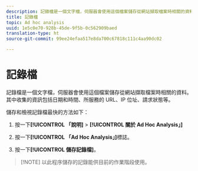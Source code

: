 ```yaml
---
description: 記錄檔是一個文字檔，伺服器會使用這個檔案儲存從網站擷取檔案時相關的資料。其中收集的資訊包括日期和時間、所服務的 URL、IP 位址、請求狀態等。
title: 記錄檔
topic: Ad hoc analysis
uuid: 1e5c0e70-928b-45de-9f5b-0c562909baed
translation-type: ht
source-git-commit: 99ee24efaa517e8da700c67818c111c4aa90dc02

---
```



# 記錄檔

記錄檔是一個文字檔，伺服器會使用這個檔案儲存從網站擷取檔案時相關的資料。其中收集的資訊包括日期和時間、所服務的 URL、IP 位址、請求狀態等。

儲存和檢視記錄檔最快的方法如下：

1. 按一下&#x200B;**[!UICONTROL 「說明]** > **[!UICONTROL 關於 Ad Hoc Analysis」]**

1. 按一下&#x200B;**[!UICONTROL 「Ad Hoc Analysis」]**&#x200B;標誌。
1. 按一下&#x200B;**[!UICONTROL 儲存記錄檔]**。

> [!NOTE] 以此程序儲存的記錄能供目前的作業階段使用。

